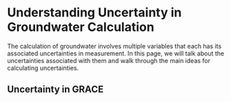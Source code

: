# Understanding Uncertainty in Groundwater Calculation

The calculation of groundwater involves multiple variables that each has its associated uncertainties in measurement. In this page, we will talk about the uncertainties associated with them and walk through the main ideas for calculating uncertainties.

## Uncertainty in GRACE





